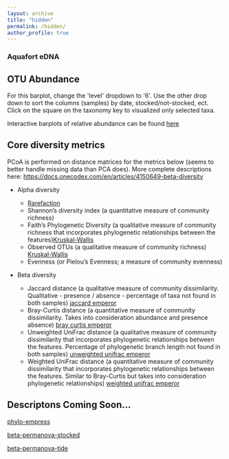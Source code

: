 ```yaml
---
layout: archive
title: "hidden"
permalink: /hidden/
author_profile: true
---
```


### Aquafort eDNA 


## OTU Abundance 
For this barplot, change the 'level' dropdown to '6'. Use the other drop down to sort the columns (samples) by date, stocked/not-stocked, ect. Click on the square on the taxonomy key to visualized only selected taxa. 

Interactive barplots of relative abundance can be found [here](https://view.qiime2.org/visualization/?src=https://jthmiller.github.io/files/results/aquafort/Coogan_taxa-barplot.qzv)


## Core diversity metrics 
PCoA is performed on distance matrices for the metrics below (seems to better handle missing data than PCA does). 
More complete descriptions here: https://docs.onecodex.com/en/articles/4150649-beta-diversity

* Alpha diversity 
    * [Rarefaction](https://view.qiime2.org/visualization/?src=https://jthmiller.github.io/files/results/   )
    * Shannon’s diversity index (a quantitative measure of community richness)  
    * Faith’s Phylogenetic Diversity (a qualitative measure of community richness that incorporates phylogenetic relationships between the features)[Kruskal-Wallis](https://view.qiime2.org/visualization/?src=https://jthmiller.github.io/files/results/aquafort/faithspd-group-significance.qzv)
    * Observed OTUs (a qualitative measure of community richness) [Kruskal-Wallis](https://view.qiime2.org/visualization/?src=https://jthmiller.github.io/files/results/aquafort/alpha-group-sig-obs-feats.qzv)
    * Evenness (or Pielou’s Evenness; a measure of community evenness)
    
* Beta diversity
    * Jaccard distance (a qualitative measure of community dissimilarity. Qualitative - presence / absence - percentage of taxa not found in both samples) [jaccard emperor](https://view.qiime2.org/visualization/?src=https://jthmiller.github.io/files/results/aquafort/jaccard_emperor.qzv)
    * Bray-Curtis distance (a quantitative measure of community dissimilarity. Takes into consideration abundance and presence absence) [bray curtis emperor](https://view.qiime2.org/visualization/?src=https://jthmiller.github.io/files/results/aquafort/bray_curtis_emperor.qzv)
    * Unweighted UniFrac distance (a qualitative measure of community dissimilarity that incorporates phylogenetic relationships between the features. Percentage of phylogenetic branch length not found in both samples)
    [unweighted unifrac emperor](https://view.qiime2.org/visualization/?src=https://jthmiller.github.io/files/results/aquafort/unweighted_unifrac_emperor.qzv)
    * Weighted UniFrac distance (a quantitative measure of community dissimilarity that incorporates phylogenetic relationships between the features. Similar to Bray-Curtis but takes into consideration phylogenetic relationships)
    [weighted unifrac emperor](https://view.qiime2.org/visualization/?src=https://jthmiller.github.io/files/results/aquafort/weighted_unifrac_emperor.qzv)

## Descriptons Coming Soon...
[phylo-empress](https://view.qiime2.org/visualization/?src=https://jthmiller.github.io/files/results/aquafort/phylo-empress.qzv)

[beta-permanova-stocked](https://view.qiime2.org/visualization/?src=https://jthmiller.github.io/files/results/aquafort/phylogenetic/phylo-stocked_significance.qzv)

[beta-permanova-tide](https://view.qiime2.org/visualization/?src=https://jthmiller.github.io/files/results/aquafort/phylogenetic/phylo-tide_significance.qzv)








